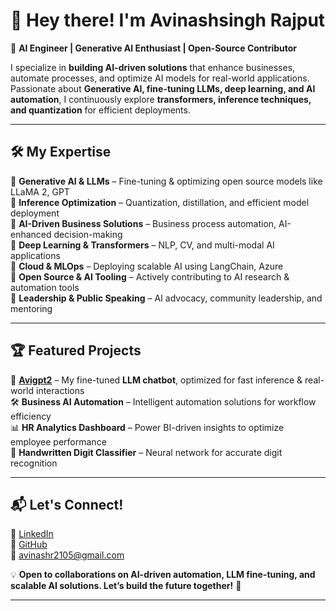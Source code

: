 # 👋 Hey there! I'm Avinashsingh Rajput  

🚀 **AI Engineer | Generative AI Enthusiast | Open-Source Contributor**  

I specialize in **building AI-driven solutions** that enhance businesses, automate processes, and optimize AI models for real-world applications. Passionate about **Generative AI, fine-tuning LLMs, deep learning, and AI automation**, I continuously explore **transformers, inference techniques, and quantization** for efficient deployments.

---

## 🛠️ My Expertise  
🔹 **Generative AI & LLMs** – Fine-tuning & optimizing open source models like LLaMA 2, GPT  
🔹 **Inference Optimization** – Quantization, distillation, and efficient model deployment  
🔹 **AI-Driven Business Solutions** – Business process automation, AI-enhanced decision-making  
🔹 **Deep Learning & Transformers** – NLP, CV, and multi-modal AI applications  
🔹 **Cloud & MLOps** – Deploying scalable AI using LangChain, Azure  
🔹 **Open Source & AI Tooling** – Actively contributing to AI research & automation tools  
🔹 **Leadership & Public Speaking** – AI advocacy, community leadership, and mentoring  

---

## 🏆 Featured Projects  
🚀 **[Avigpt2](https://huggingface.co/avi2135/avigpt2)** – My fine-tuned **LLM chatbot**, optimized for fast inference & real-world interactions  
🛠️ **Business AI Automation** – Intelligent automation solutions for workflow efficiency  
📊 **HR Analytics Dashboard** – Power BI-driven insights to optimize employee performance  
🤖 **Handwritten Digit Classifier** – Neural network for accurate digit recognition  

---

## 📬 Let's Connect!  
💼 [LinkedIn](https://www.linkedin.com/in/avinashsinghrajput21052003/)  
📂 [GitHub](https://github.com/avir2105)  
📧 avinashr2105@gmail.com  

💡 **Open to collaborations on AI-driven automation, LLM fine-tuning, and scalable AI solutions. Let’s build the future together!** 🚀  

---

